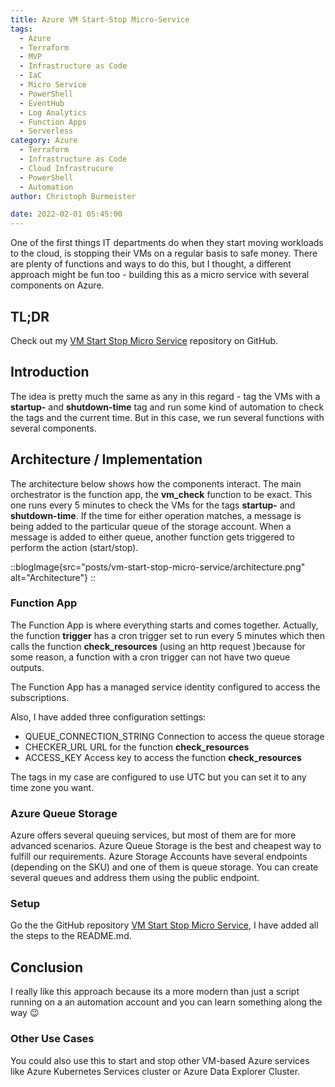 ```yaml
---
title: Azure VM Start-Stop Micro-Service
tags:
  - Azure
  - Terraform
  - MVP
  - Infrastructure as Code
  - IaC
  - Micro Service
  - PowerShell
  - EventHub
  - Log Analytics
  - Function Apps
  - Serverless
category: Azure
  - Terraform
  - Infrastructure as Code
  - Cloud Infrastrucure
  - PowerShell
  - Automation
author: Christoph Burmeister

date: 2022-02-01 05:45:00
---
```



One of the first things IT departments do when they start moving workloads to the cloud, is stopping their VMs on a regular basis to safe money. There are plenty of functions and ways to do this, but I thought, a different approach might be fun too - building this as a micro service with several components on Azure.

<!-- more -->
<!-- toc -->

## TL;DR
Check out my [VM Start Stop Micro Service](https://github.com/chrburmeister/vm-start-stop-micro-service) repository on GitHub.

## Introduction
The idea is pretty much the same as any in this regard - tag the VMs with a **startup-** and **shutdown-time** tag and run some kind of automation to check the tags and the current time.
But in this case, we run several functions with several components.

## Architecture / Implementation
The architecture below shows how the components interact. The main orchestrator is the function app, the **vm_check** function to be exact. This one runs every 5 minutes to check the VMs for the tags **startup-** and **shutdown-time**. If the time for either operation matches, a message is being added to the particular queue of the storage account. When a message is added to either queue, another function gets triggered to perform the action (start/stop).

::blogImage{src="posts/vm-start-stop-micro-service/architecture.png" alt="Architecture"}
::

### Function App
The Function App is where everything starts and comes together. Actually, the function **trigger** has a cron trigger set to run every 5 minutes which then calls the function **check_resources** (using an http request )because for some reason, a function with a cron trigger can not have two queue outputs.

The Function App has a managed service identity configured to access the subscriptions.

Also, I have added three configuration settings:

- QUEUE_CONNECTION_STRING
Connection to access the queue storage
- CHECKER_URL
URL for the function **check_resources**
- ACCESS_KEY
Access key to access the function **check_resources**

The tags in my case are configured to use UTC but you can set it to any time zone you want.

### Azure Queue Storage
Azure offers several queuing services, but most of them are for more advanced scenarios. Azure Queue Storage is the best and cheapest way to fulfill our requirements.
Azure Storage Accounts have several endpoints (depending on the SKU) and one of them is queue storage. You can create several queues and address them using the public endpoint.

### Setup
Go the the GitHub repository [VM Start Stop Micro Service](https://github.com/chrburmeister/vm-start-stop-micro-service), I have added all the steps to the README.md.

## Conclusion
I really like this approach because its a more modern than just a script running on a an automation account and you can learn something along the way :wink:

### Other Use Cases
You could also use this to start and stop other VM-based Azure services like Azure Kubernetes Services cluster or Azure Data Explorer Cluster.
